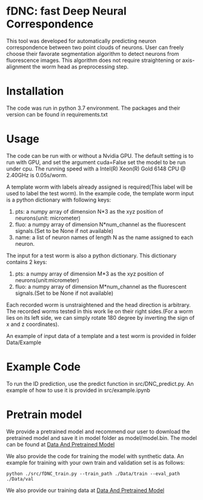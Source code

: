 # fDNC: fast Deep Neural Correspondence

This tool was developed for automatically predicting neuron correspondence between two point clouds of neurons. User can freely choose their favorate segmentation algorithm to detect neurons from fluorescence images. This algorithm does not require straightening or axis-alignment the worm head as preprocessing step. 

# Installation
The code was run in python 3.7 environment. The packages and their version can be found in requirements.txt

# Usage
The code can be run with or without a Nvidia GPU. The default setting is to run with GPU, and set the argument cuda=False set the model to be run under cpu. The running speed with a Intel(R) Xeon(R) Gold 6148 CPU @ 2.40GHz is 0.05s/worm.

A template worm with labels already assigned is required(This label will be used to label the test worm). In the example code, the template worm input is a python dictionary with following keys:
1. pts: a numpy array of dimension N*3 as the xyz position of neurons(unit: micrometer)
2. fluo: a numpy array of dimension N*num_channel as the fluorescent signals.(Set to be None if not available)
3. name: a list of neuron names of length N as the name assigned to each neuron.

The input for a test worm is also a python dictionary. This dictionary contains 2 keys:
1. pts: a numpy array of dimension M*3 as the xyz position of neurons(unit:micrometer)
2. fluo: a numpy array of dimension M*num_channel as the fluorescent signals.(Set to be None if not available)

Each recorded worm is unstraightened and the head direction is arbitrary. The recorded worms tested in this work lie on their right sides.(For a worm lies on its left side, we can simply rotate 180 degree by inverting the sign of x and z coordinates). 

An example of input data of a template and a test worm is provided in folder Data/Example

# Example Code
To run the ID prediction, use the predict function in src/DNC_predict.py. An example of how to use it is provided in src/example.ipynb 

# Pretrain model
We provide a pretrained model and recommend our user to download the pretrained model and save it in model folder as model/model.bin. The model can be found at <a href="https://osf.io/t7dzu/">Data And Pretrained Model</a>

We also provide the code for training the model with synthetic data. An example for training with your own train and validation set is as follows:
```
python ./src/fDNC_train.py --train_path ./Data/train --eval_path ./Data/val
```
We also provide our training data at <a href="https://osf.io/t7dzu/">Data And Pretrained Model</a>

